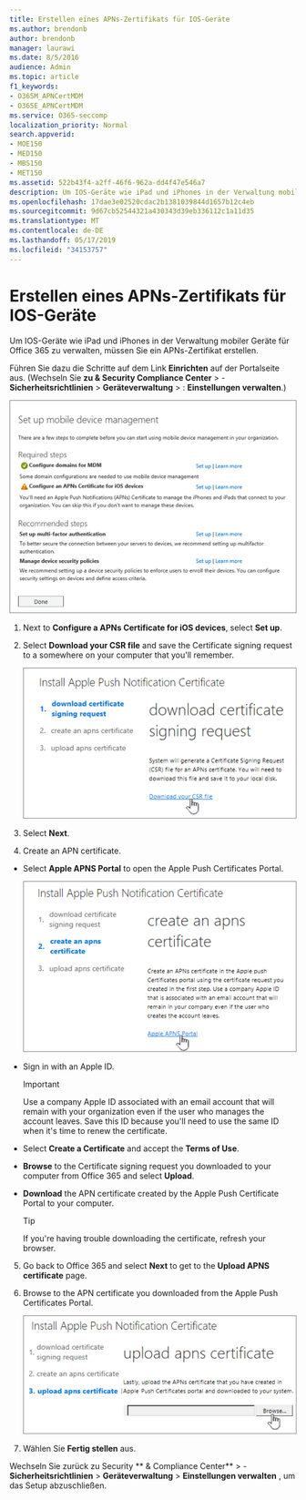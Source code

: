 ```yaml
---
title: Erstellen eines APNs-Zertifikats für IOS-Geräte
ms.author: brendonb
author: brendonb
manager: laurawi
ms.date: 8/5/2016
audience: Admin
ms.topic: article
f1_keywords:
- O365M_APNCertMDM
- O365E_APNCertMDM
ms.service: O365-seccomp
localization_priority: Normal
search.appverid:
- MOE150
- MED150
- MBS150
- MET150
ms.assetid: 522b43f4-a2ff-46f6-962a-dd4f47e546a7
description: Um IOS-Geräte wie iPad und iPhones in der Verwaltung mobiler Geräte für Office 365 zu verwalten, führen Sie die folgenden Schritte aus, um zuerst ein APNs-Zertifikat zu erstellen.
ms.openlocfilehash: 17dae3e02520cdac2b1381039844d1657b12c4eb
ms.sourcegitcommit: 9d67cb52544321a430343d39eb336112c1a11d35
ms.translationtype: MT
ms.contentlocale: de-DE
ms.lasthandoff: 05/17/2019
ms.locfileid: "34153757"
---
```

# <a name="create-an-apns-certificate-for-ios-devices"></a>Erstellen eines APNs-Zertifikats für IOS-Geräte

 Um IOS-Geräte wie iPad und iPhones in der Verwaltung mobiler Geräte für Office 365 zu verwalten, müssen Sie ein APNs-Zertifikat erstellen. 
  
Führen Sie dazu die Schritte auf dem Link **Einrichten** auf der Portalseite aus. (Wechseln Sie **zu &amp; Security Compliance Center** \> - **Sicherheitsrichtlinien** \> **Geräteverwaltung** \> : **Einstellungen verwalten**.)
  
![Einrichten der Verwaltung mobiler Geräte erforderlich und empfohlene Schritte](media/d71e3c76-b6b9-4549-ade6-cbfab846d908.png)
  
1. Next to **Configure a APNs Certificate for iOS devices**, select **Set up**.
    
2. Select **Download your CSR file** and save the Certificate signing request to a somewhere on your computer that you'll remember. 
    
    ![Dialogfeld "APN-Zertifikat installieren"](media/03aa8a24-e95c-4077-9b6b-ef76a86bafd7.png)
  
3.  Select **Next**. 
    
4.  Create an APN certificate.
    
  - Select **Apple APNS Portal** to open the Apple Push Certificates Portal.  
    
    ![Installieren des Dialogfelds "APN Notification CERT" mit ausgewähltem Apple APNS-Portal](media/ce19f53c-f44a-470b-baf3-9278dfda2ba5.png)
  
  - Sign in with an Apple ID.
    
    > [!IMPORTANT]
    > Use a company Apple ID associated with an email account that will remain with your organization even if the user who manages the account leaves. Save this ID because you'll need to use the same ID when it's time to renew the certificate. 
  
  - Select **Create a Certificate** and accept the **Terms of Use**.
    
  - **Browse** to the Certificate signing request you downloaded to your computer from Office 365 and select **Upload**.
    
  - **Download** the APN certificate created by the Apple Push Certificate Portal to your computer. 
    
    > [!TIP]
    > If you're having trouble downloading the certificate, refresh your browser. 
  
5. Go back to Office 365 and select **Next** to get to the **Upload APNS certificate** page. 
    
6.  Browse to the APN certificate you downloaded from the Apple Push Certificates Portal.
    
    ![Klicken Sie auf die Schaltfläche Durchsuchen, um APNS CERT auszuwählen, das Sie von Apple heruntergeladen haben](media/afe2849d-af23-4c55-9009-d8f25edaf6c0.png)
  
7. Wählen Sie **Fertig stellen** aus.
    
Wechseln Sie zurück zu Security ** &amp; Compliance Center** \> - **Sicherheitsrichtlinien** \> **Geräteverwaltung** \> **Einstellungen verwalten** , um das Setup abzuschließen. 
  

